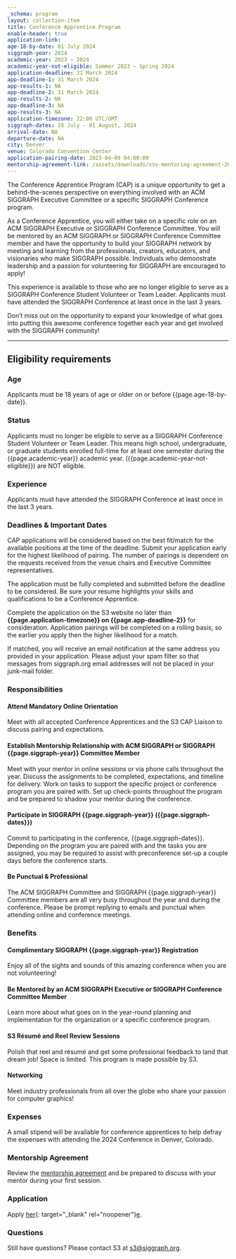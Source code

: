 ```yaml
---
_schema: program
layout: collection-item
title: Conference Apprentice Program
enable-header: true
application-link:
age-18-by-date: 01 July 2024
siggraph-year: 2024
academic-year: 2023 – 2024
academic-year-not-eligible: Summer 2023 – Spring 2024
application-deadline: 31 March 2024
app-deadline-1: 31 March 2024
app-results-1: NA
app-deadline-2: 31 March 2024
app-results-2: NA
app-deadline-3: NA
app-results-3: NA
application-timezone: 22:00 UTC/GMT
siggraph-dates: 28 July - 01 August, 2024
arrival-date: NA
departure-date: NA
city: Denver
venue: Colorado Convention Center
application-pairing-date: 2023-04-09 04:00:00
mentorship-agreement-link: /assets/downloads/xsv-mentoring-agreement-2019.docx
---
```

The Conference Apprentice Program (CAP) is a unique opportunity to get a behind-the-scenes perspective on everything involved with an ACM SIGGRAPH Executive Committee or a specific SIGGRAPH Conference program.

As a Conference Apprentice, you will either take on a specific role on an ACM SIGGRAPH Executive or SIGGRAPH Conference Committee. You will be mentored by an ACM SIGGRAPH or SIGGRAPH Conference Committee member and have the opportunity to build your SIGGRAPH network by meeting and learning from the professionals, creators, educators, and visionaries who make SIGGRAPH possible. Individuals who demonstrate leadership and a passion for volunteering for SIGGRAPH are encouraged to apply!

This experience is available to those who are no longer eligible to serve as a SIGGRAPH Conference Student Volunteer or Team Leader. Applicants must have attended the SIGGRAPH Conference at least once in the last 3 years.

Don’t miss out on the opportunity to expand your knowledge of what goes into putting this awesome conference together each year and get involved with the SIGGRAPH community!

---

## Eligibility requirements

### Age

Applicants must be 18 years of age or older on or before {{page.age-18-by-date}}.

### Status

Applicants must no longer be eligible to serve as a SIGGRAPH Conference Student Volunteer or Team Leader. This means high school, undergraduate, or graduate students enrolled full-time for at least one semester during the {{page.academic-year}} academic year. ({{page.academic-year-not-eligible}}) are NOT eligible.

### Experience

Applicants must have attended the SIGGRAPH Conference at least once in the last 3 years.

### Deadlines & Important Dates

CAP applications will be considered based on the best fit/match for the available positions at the time of the deadline. Submit your application early for the highest likelihood of pairing. The number of pairings is dependent on the requests received from the venue chairs and Executive Committee representatives.

The application must be fully completed and submitted before the deadline to be considered. Be sure your resume highlights your skills and qualifications to be a Conference Apprentice.

Complete the application on the S3 website no later than **{{page.application-timezone}} on {{page.app-deadline-2}}** for consideration. Application pairings will be completed on a rolling basis, so the earlier you apply then the higher likelihood for a match.

If matched, you will receive an email notification at the same address you provided in your application. Please adjust your spam filter so that messages from siggraph.org email addresses will not be placed in your junk-mail folder.

### Responsibilities

#### Attend Mandatory Online Orientation

Meet with all accepted Conference Apprentices and the S3 CAP Liaison to discuss pairing and expectations.

#### Establish Mentorship Relationship with ACM SIGGRAPH or SIGGRAPH {{page.siggraph-year}} Committee Member

Meet with your mentor in online sessions or via phone calls throughout the year. Discuss the assignments to be completed, expectations, and timeline for delivery. Work on tasks to support the specific project or conference program you are paired with. Set up check-points throughout the program and be prepared to shadow your mentor during the conference.

#### Participate in SIGGRAPH {{page.siggraph-year}} ({{page.siggraph-dates}})

Commit to participating in the conference, {{page.siggraph-dates}}. Depending on the program you are paired with and the tasks you are assigned, you may be required to assist with preconference set-up a couple days before the conference starts.

#### Be Punctual & Professional

The ACM SIGGRAPH Committee and SIGGRAPH {{page.siggraph-year}} Committee members are all very busy throughout the year and during the conference. Please be prompt replying to emails and punctual when attending online and conference meetings.

### Benefits

#### Complimentary SIGGRAPH {{page.siggraph-year}} Registration

Enjoy all of the sights and sounds of this amazing conference when you are not volunteering!

#### Be Mentored by an ACM SIGGRAPH Executive or SIGGRAPH Conference Committee Member

Learn more about what goes on in the year-round planning and implementation for the organization or a specific conference program.

#### S3 Résumé and Reel Review Sessions

Polish that reel and résumé and get some professional feedback to land that dream job! Space is limited. This program is made possible by S3.

#### Networking

Meet industry professionals from all over the globe who share your passion for computer graphics!

### Expenses

A small stipend will be available for conference apprentices to help defray the expenses with attending the 2024 Conference in Denver, Colorado.

### Mentorship Agreement

Review the [mentorship agreement]() and be prepared to discuss with your mentor during your first session.

### Application

Apply [her](https://forms.gle/9Trs9dR4ZKWdkVZx6){: target="_blank" rel="noopener"}[e](__notset__).

### Questions

Still have questions? Please contact S3 at s3@siggraph.org.